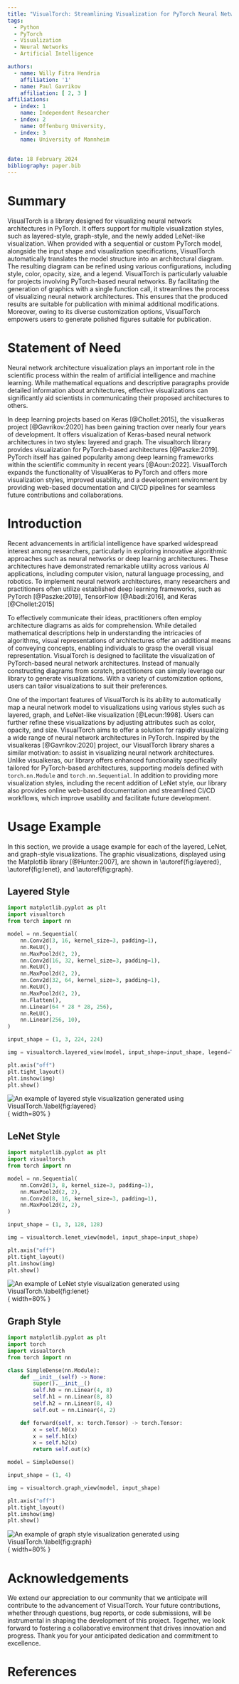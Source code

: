 ```yaml
---
title: "VisualTorch: Streamlining Visualization for PyTorch Neural Network Architectures"
tags:
  - Python
  - PyTorch
  - Visualization
  - Neural Networks
  - Artificial Intelligence

authors:
  - name: Willy Fitra Hendria
    affiliation: '1'
  - name: Paul Gavrikov
    affiliation: [ 2, 3 ]
affiliations:
  - index: 1
    name: Independent Researcher
  - index: 2
    name: Offenburg University, 
  - index: 3
    name: University of Mannheim
    
    
date: 18 February 2024
bibliography: paper.bib
---
```


# Summary

VisualTorch is a library designed for visualizing neural network architectures in PyTorch. It offers support for multiple visualization styles, such as layered-style, graph-style, and the newly added LeNet-like visualization. When provided with a sequential or custom PyTorch model, alongside the input shape and visualization specifications, VisualTorch automatically translates the model structure into an architectural diagram. The resulting diagram can be refined using various configurations, including style, color, opacity, size, and a legend. VisualTorch is particularly valuable for projects involving PyTorch-based neural networks. By facilitating the generation of graphics with a single function call, it streamlines the process of visualizing neural network architectures. This ensures that the produced results are suitable for publication with minimal additional modifications. Moreover, owing to its diverse customization options, VisualTorch empowers users to generate polished figures suitable for publication.

# Statement of Need

Neural network architecture visualization plays an important role in the scientific process within the realm of artificial intelligence and machine learning. While mathematical equations and descriptive paragraphs provide detailed information about architectures, effective visualizations can significantly aid scientists in communicating their proposed architectures to others.

In deep learning projects based on Keras [@Chollet:2015], the visualkeras project [@Gavrikov:2020] has been gaining traction over nearly four years of development. It offers visualization of Keras-based neural network architectures in two styles: layered and graph. The visualtorch library provides visualization for PyTorch-based architectures [@Paszke:2019]. PyTorch itself has gained popularity among deep learning frameworks within the scientific community in recent years [@Aoun:2022]. VisualTorch expands the functionality of VisualKeras to PyTorch and offers more visualization styles, improved usability, and a development environment by providing web-based documentation and CI/CD pipelines for seamless future contributions and collaborations.

# Introduction

Recent advancements in artificial intelligence have sparked widespread interest among researchers, particularly in exploring innovative algorithmic approaches such as neural networks or deep learning architectures. These architectures have demonstrated remarkable utility across various AI applications, including computer vision, natural language processing, and robotics. To implement neural network architectures, many researchers and practitioners often utilize established deep learning frameworks, such as PyTorch [@Paszke:2019], TensorFlow [@Abadi:2016], and Keras [@Chollet:2015]

To effectively communicate their ideas, practitioners often employ architecture diagrams as aids for comprehension. While detailed mathematical descriptions help in understanding the intricacies of algorithms, visual representations of architectures offer an additional means of conveying concepts, enabling individuals to grasp the overall visual representation. VisualTorch is designed to facilitate the visualization of PyTorch-based neural network architectures. Instead of manually constructing diagrams from scratch, practitioners can simply leverage our library to generate visualizations. With a variety of customization options, users can tailor visualizations to suit their preferences.

One of the important features of VisualTorch is its ability to automatically map a neural network model to visualizations using various styles such as layered, graph, and LeNet-like visualization [@Lecun:1998]. Users can further refine these visualizations by adjusting attributes such as color, opacity, and size. VisualTorch aims to offer a solution for rapidly visualizing a wide range of neural network architectures in PyTorch. Inspired by the visualkeras [@Gavrikov:2020] project, our VisualTorch library shares a similar motivation: to assist in visualizing neural network architectures. Unlike visualkeras, our library offers enhanced functionality specifically tailored for PyTorch-based architectures, supporting models defined with `torch.nn.Module` and `torch.nn.Sequential`. In addition to providing more visualization styles, including the recent addition of LeNet style, our library also provides online web-based documentation and streamlined CI/CD workflows, which improve usability and facilitate future development.

# Usage Example

In this section, we provide a usage example for each of the layered, LeNet, and graph-style visualizations. The graphic visualizations, displayed using the Matplotlib library [@Hunter:2007], are shown in \autoref{fig:layered}, \autoref{fig:lenet}, and \autoref{fig:graph}.

## Layered Style

```python
import matplotlib.pyplot as plt
import visualtorch
from torch import nn

model = nn.Sequential(
    nn.Conv2d(3, 16, kernel_size=3, padding=1),
    nn.ReLU(),
    nn.MaxPool2d(2, 2),
    nn.Conv2d(16, 32, kernel_size=3, padding=1),
    nn.ReLU(),
    nn.MaxPool2d(2, 2),
    nn.Conv2d(32, 64, kernel_size=3, padding=1),
    nn.ReLU(),
    nn.MaxPool2d(2, 2),
    nn.Flatten(),
    nn.Linear(64 * 28 * 28, 256),
    nn.ReLU(),
    nn.Linear(256, 10),
)

input_shape = (1, 3, 224, 224)

img = visualtorch.layered_view(model, input_shape=input_shape, legend=True)

plt.axis("off")
plt.tight_layout()
plt.imshow(img)
plt.show()
```

![An example of layered style visualization generated using VisualTorch.\label{fig:layered}](figure-layered.png){ width=80% }

## LeNet Style

```python
import matplotlib.pyplot as plt
import visualtorch
from torch import nn

model = nn.Sequential(
    nn.Conv2d(3, 8, kernel_size=3, padding=1),
    nn.MaxPool2d(2, 2),
    nn.Conv2d(8, 16, kernel_size=3, padding=1),
    nn.MaxPool2d(2, 2),
)

input_shape = (1, 3, 128, 128)

img = visualtorch.lenet_view(model, input_shape=input_shape)

plt.axis("off")
plt.tight_layout()
plt.imshow(img)
plt.show()
```

![An example of LeNet style visualization generated using VisualTorch.\label{fig:lenet}](figure-lenet.png){ width=80% }

## Graph Style

```python
import matplotlib.pyplot as plt
import torch
import visualtorch
from torch import nn

class SimpleDense(nn.Module):
    def __init__(self) -> None:
        super().__init__()
        self.h0 = nn.Linear(4, 8)
        self.h1 = nn.Linear(8, 8)
        self.h2 = nn.Linear(8, 4)
        self.out = nn.Linear(4, 2)

    def forward(self, x: torch.Tensor) -> torch.Tensor:
        x = self.h0(x)
        x = self.h1(x)
        x = self.h2(x)
        return self.out(x)

model = SimpleDense()

input_shape = (1, 4)

img = visualtorch.graph_view(model, input_shape)

plt.axis("off")
plt.tight_layout()
plt.imshow(img)
plt.show()
```

![An example of graph style visualization generated using VisualTorch.\label{fig:graph}](figure-graph.png){ width=80% }

# Acknowledgements

We extend our appreciation to our community that we anticipate will contribute to the advancement of VisualTorch. Your future contributions, whether through questions, bug reports, or code submissions, will be instrumental in shaping the development of this project. Together, we look forward to fostering a collaborative environment that drives innovation and progress. Thank you for your anticipated dedication and commitment to excellence.

# References
